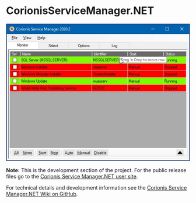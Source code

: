 # CorionisServiceManager.NET

![CSM Monitor tab](docs/res/csm-monitor-dnd.jpg "Monitor tab")<br/>

**Note:** This is the development section of the project. 
For the public release files go to the 
[Corionis Service Manager.NET user site](https://corionis.github.io/CorionisServiceManager.NET/).

For technical details and development information see the 
[Corionis Service Manager.NET Wiki on GitHub](https://github.com/Corionis/CorionisServiceManager.NET/wiki).
